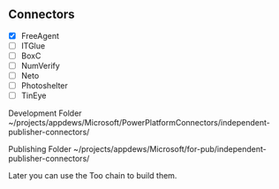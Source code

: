 ## Connectors

- [x] FreeAgent
- [ ] ITGlue
- [ ] BoxC
- [ ] NumVerify
- [ ] Neto
- [ ] Photoshelter
- [ ] TinEye

Development Folder
~/projects/appdews/Microsoft/PowerPlatformConnectors/independent-publisher-connectors/

Publishing Folder
~/projects/appdews/Microsoft/for-pub/independent-publisher-connectors/

Later you can use the Too chain to build them.